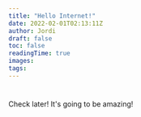 ```yaml
---
title: "Hello Internet!"
date: 2022-02-01T02:13:11Z
author: Jordi
draft: false
toc: false
readingTime: true
images:
tags: 
---
```


#  # 

Check later! It's going to be amazing!
